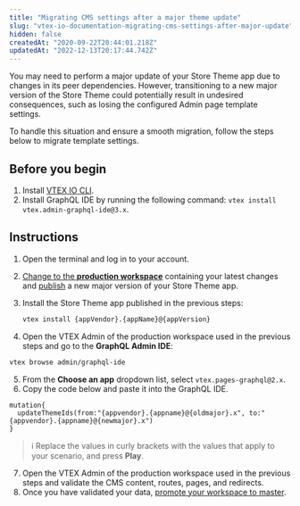 ```yaml
---
title: "Migrating CMS settings after a major theme update"
slug: "vtex-io-documentation-migrating-cms-settings-after-major-update"
hidden: false
createdAt: "2020-09-22T20:44:01.218Z"
updatedAt: "2022-12-13T20:17:44.742Z"
---
```


You may need to perform a major update of your Store Theme app due to changes in its peer dependencies. However, transitioning to a new major version of the Store Theme could potentially result in undesired consequences, such as losing the configured Admin page template settings.

To handle this situation and ensure a smooth migration, follow the steps below to migrate template settings.

## Before you begin

1. Install [VTEX IO CLI](https://developers.vtex.com/docs/guides/vtex-io-documentation-vtex-io-cli-install).
2. Install GraphQL IDE by running the following command: `vtex install vtex.admin-graphql-ide@3.x`.

## Instructions

1. Open the terminal and log in to your account.
2. [Change to the **production workspace**](https://developers.vtex.com/docs/guides/vtex-io-documentation-creating-a-production-workspace) containing your latest changes and [publish](https://developers.vtex.com/docs/guides/vtex-io-documentation-making-your-new-app-version-publicly-available#step-2---publishing-the-new-app-version) a new major version of your Store Theme app.
3. Install the Store Theme app published in the previous steps:

   ```sh
   vtex install {appVendor}.{appName}@{appVersion}
   ```

4. Open the VTEX Admin of the production workspace used in the previous steps and go to the **GraphQL Admin IDE**:

  ```sh
  vtex browse admin/graphql-ide
  ```

5. From the **Choose an app** dropdown list, select `vtex.pages-graphql@2.x`.
6. Copy the code below and paste it into the GraphQL IDE.

  ```gql
  mutation{
    updateThemeIds(from:"{appvendor}.{appname}@{oldmajor}.x", to:"{appvendor}.{appname}@{newmajor}.x")
  }
  ```

 >ℹ️ Replace the values in curly brackets with the values that apply to your scenario, and press **Play**.

7. Open the VTEX Admin of the production workspace used in the previous steps and validate the CMS content, routes, pages, and redirects.
8. Once you have validated your data, [promote your workspace to master](https://developers.vtex.com/docs/guides/vtex-io-documentation-promoting-a-workspace-to-master/).
